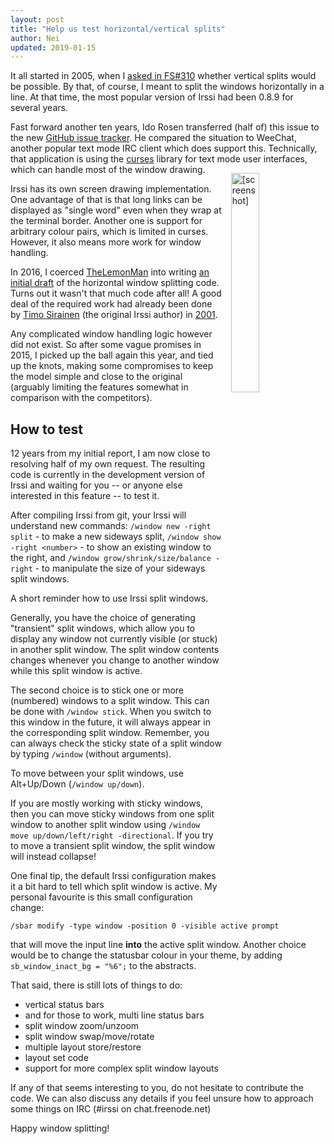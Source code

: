 ```yaml
---
layout: post
title: "Help us test horizontal/vertical splits"
author: Nei
updated: 2019-01-15
---
```


It all started in 2005, when I [asked in FS#310](https://github.com/irssi-import/bugs.irssi.org/issues/310) whether vertical splits would be possible. By that, of course, I meant to split the windows horizontally in a line. At that time, the most popular version of Irssi had been 0.8.9 for several years.


Fast forward another ten years, Ido Rosen transferred (half of) this issue to the new [GitHub issue tracker](https://github.com/irssi/irssi/issues/224). He compared the situation to WeeChat, another popular text mode IRC client which does support this. Technically, that application is using the [curses](https://en.wikipedia.org/wiki/Ncurses) library for text mode user interfaces, which can handle most of the window drawing. <a href="/images/vsq.png"><img class="img-thumbnail" style="float:right;width:30%;margin-left:1em;margin-top:1em" src="/images/vsq.png" alt="[screenshot]" /></a>

Irssi has its own screen drawing implementation. One advantage of that is that long links can be displayed as "single word" even when they wrap at the terminal border. Another one is support for arbitrary colour pairs, which is limited in curses. However, it also means more work for window handling.

In 2016, I coerced [TheLemonMan](https://github.com/LemonBoy) into writing [an initial draft](https://github.com/irssi/irssi/pull/431) of the horizontal window splitting code. Turns out it wasn't that much code after all! A good deal of the required work had already been done by [Timo Sirainen](http://tss.iki.fi/) (the original Irssi author) in [2001](https://github.com/irssi/irssi/commit/adb7eced395ba88816a365768fee56e04a0a0ec5).

Any complicated window handling logic however did not exist. So after some vague promises in 2015, I picked up the ball again this year, and tied up the knots, making some compromises to keep the model simple and close to the original (arguably limiting the features somewhat in comparison with the competitors).

## How to test

12 years from my initial report, I am now close to resolving half of my own request. The resulting code is currently in the development version of Irssi and waiting for you -- or anyone else interested in this feature -- to test it.

After compiling Irssi from git, your Irssi will understand new commands: `/window new -right split` - to make a new sideways split, `/window show -right <number>` - to show an existing window to the right, and `/window grow/shrink/size/balance -right` - to manipulate the size of your sideways split windows.

A short reminder how to use Irssi split windows.

Generally, you have the choice of generating "transient" split windows, which allow you to display any window not currently visible (or stuck) in another split window. The split window contents changes whenever you change to another window while this split window is active.

The second choice is to stick one or more (numbered) windows to a split window. This can be done with `/window stick`. When you switch to this window in the future, it will always appear in the corresponding split window. Remember, you can always check the sticky state of a split window by typing `/window` (without arguments). 

To move between your split windows, use Alt+Up/Down (`/window up/down`).

If you are mostly working with sticky windows, then you can move sticky windows from one split window to another split window using `/window move up/down/left/right -directional`. If you try to move a transient split window, the split window will instead collapse!

One final tip, the default Irssi configuration makes it a bit hard to tell which split window is active. My personal favourite is this small configuration change:

```
/sbar modify -type window -position 0 -visible active prompt
```

that will move the input line **into** the active split window. Another choice would be to change the statusbar colour in your theme, by adding `sb_window_inact_bg = "%6";` to the abstracts.

That said, there is still lots of things to do:

* vertical status bars
* and for those to work, multi line status bars
* split window zoom/unzoom
* split window swap/move/rotate
* multiple layout store/restore
* layout set code
* support for more complex split window layouts

If any of that seems interesting to you, do not hesitate to contribute the code. We can also discuss any details if you feel unsure how to approach some things on IRC (#irssi on chat.freenode.net)

Happy window splitting!
